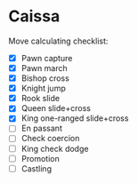 # Caissa

Move calculating checklist:
- [x] Pawn capture
- [x] Pawn march
- [x] Bishop cross
- [x] Knight jump
- [x] Rook slide
- [x] Queen slide+cross
- [x] King one-ranged slide+cross
- [ ] En passant
- [ ] Check coercion
- [ ] King check dodge
- [ ] Promotion
- [ ] Castling
